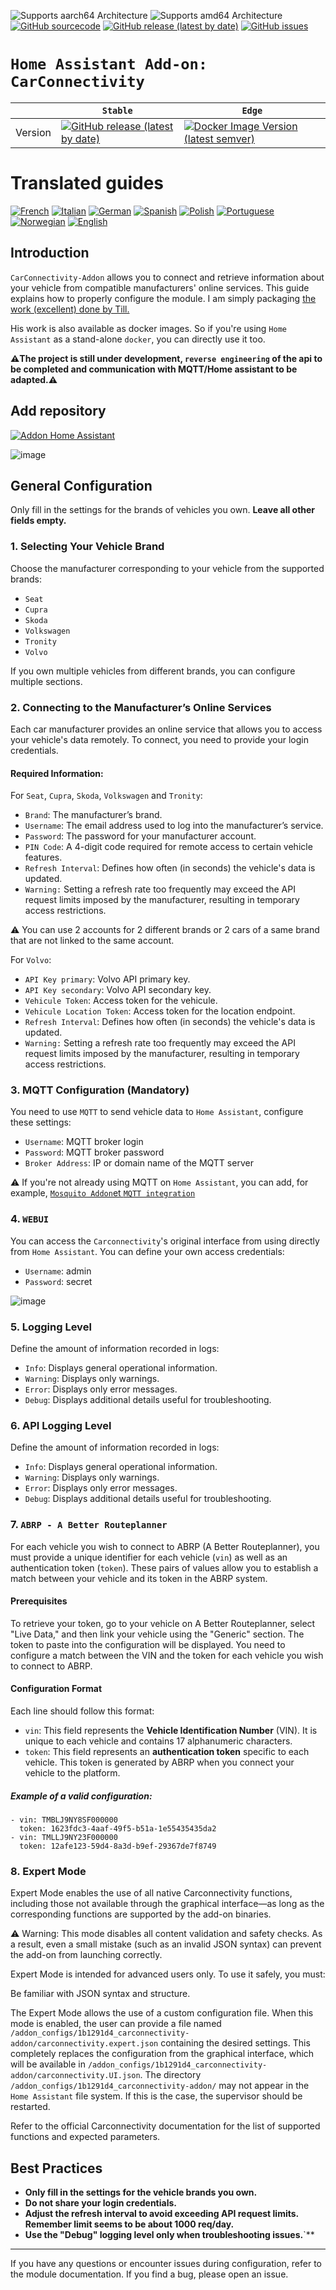 ![Supports aarch64 Architecture][aarch64-shield]
![Supports amd64 Architecture][amd64-shield]
[![GitHub sourcecode](https://img.shields.io/badge/Source-GitHub-green)](https://github.com/Pulpyyyy/carconnectivity-addon/)
[![GitHub release (latest by date)](https://img.shields.io/github/v/release/Pulpyyyy/carconnectivity-addon)](https://github.com/Pulpyyyy/carconnectivity-addon/releases/latest)
[![GitHub issues](https://img.shields.io/github/issues/Pulpyyyy/carconnectivity-addon)](https://github.com/Pulpyyyy/carconnectivity-addon/issues)

[aarch64-shield]: https://img.shields.io/badge/aarch64-yes-green.svg
[amd64-shield]: https://img.shields.io/badge/amd64-yes-green.svg

# `Home Assistant Add-on: CarConnectivity`

|         | `Stable`                                                                                                                         | `Edge`                                                                                                                                         |
| ------- | ------------------------------------------------------------------------------------------------------------------------------ | -------------------------------------------------------------------------------------------------------------------------------------------- |
| Version | [![GitHub release (latest by date)](https://img.shields.io/docker/v/pulpyyyy/carconnectivity-addon-amd64?&sort=date&label=&style=for-the-badge)](https://github.com/pulpyyyy/carconnectivity-addon/releases) | [![Docker Image Version (latest semver)](https://img.shields.io/docker/v/pulpyyyy/carconnectivity-addon-edge-amd64?&sort=date&label=&style=for-the-badge)](https://github.com/Pulpyyyy/carconnectivity-addon/blob/main/carconnectivity-addon-edge/CHANGELOG.md) |

# Translated guides

[![French](https://raw.githubusercontent.com/Pulpyyyy/carconnectivity-addon/refs/heads/main/.github/img/FR.svg)](https://github.com/Pulpyyyy/carconnectivity-addon/blob/main/README.fr.md)
[![Italian](https://raw.githubusercontent.com/Pulpyyyy/carconnectivity-addon/refs/heads/main/.github/img/IT.svg)](https://github.com/Pulpyyyy/carconnectivity-addon/blob/main/README.it.md)
[![German](https://raw.githubusercontent.com/Pulpyyyy/carconnectivity-addon/refs/heads/main/.github/img/DE.svg)](https://github.com/Pulpyyyy/carconnectivity-addon/blob/main/README.de.md)
[![Spanish](https://raw.githubusercontent.com/Pulpyyyy/carconnectivity-addon/refs/heads/main/.github/img/ES.svg)](https://github.com/Pulpyyyy/carconnectivity-addon/blob/main/README.es.md)
[![Polish](https://raw.githubusercontent.com/Pulpyyyy/carconnectivity-addon/refs/heads/main/.github/img/PL.svg)](https://github.com/Pulpyyyy/carconnectivity-addon/blob/main/README.pl.md)
[![Portuguese](https://raw.githubusercontent.com/Pulpyyyy/carconnectivity-addon/refs/heads/main/.github/img/PT.svg)](https://github.com/Pulpyyyy/carconnectivity-addon/blob/main/README.pt.md)
 [![Norwegian](https://raw.githubusercontent.com/Pulpyyyy/carconnectivity-addon/refs/heads/main/.github/img/NO.svg)](https://github.com/Pulpyyyy/carconnectivity-addon/blob/main/README.no.md)
[![English](https://raw.githubusercontent.com/Pulpyyyy/carconnectivity-addon/refs/heads/main/.github/img/US.svg)](https://github.com/Pulpyyyy/carconnectivity-addon/blob/main/README.md)


## Introduction

`CarConnectivity-Addon` allows you to connect and retrieve information about your vehicle from compatible manufacturers' online services. This guide explains how to properly configure the module.
I am simply packaging [the work (excellent) done by Till.](https://github.com/tillsteinbach/CarConnectivity)

His work is also available as docker images. So if you're using `Home Assistant` as a stand-alone `docker`, you can directly use it too.

**⚠️The project is still under development, `reverse engineering` of the api to be completed and communication with MQTT/Home assistant to be adapted.⚠️**

## Add repository

[![`Addon Home Assistant`](https://raw.githubusercontent.com/Pulpyyyy/carconnectivity-addon/refs/heads/main/.github/img/addon-ha.svg)](https://my.home-assistant.io/redirect/supervisor_add_addon_repository/?repository_url=https%3A%2F%2Fgithub.com%2FPulpyyyy%2Fcarconnectivity-addon)


![image](https://raw.githubusercontent.com/Pulpyyyy/carconnectivity-addon/refs/heads/main/img/mqtt_device.png)

## General Configuration

Only fill in the settings for the brands of vehicles you own. **Leave all other fields empty.**

### 1. Selecting Your Vehicle Brand
Choose the manufacturer corresponding to your vehicle from the supported brands:
- `Seat`
- `Cupra`
- `Skoda`
- `Volkswagen`
- `Tronity`
- `Volvo`

If you own multiple vehicles from different brands, you can configure multiple sections.

### 2. Connecting to the Manufacturer’s Online Services
Each car manufacturer provides an online service that allows you to access your vehicle's data remotely. To connect, you need to provide your login credentials.

#### Required Information:
For `Seat`, `Cupra`, `Skoda`, `Volkswagen` and `Tronity`:
- `Brand`: The manufacturer’s brand.
- `Username`: The email address used to log into the manufacturer’s service.
- `Password`: The password for your manufacturer account.
- `PIN Code`: A 4-digit code required for remote access to certain vehicle features.
- `Refresh Interval`: Defines how often (in seconds) the vehicle's data is updated.
- `Warning:` Setting a refresh rate too frequently may exceed the API request limits imposed by the manufacturer, resulting in temporary access restrictions.

⚠️ You can use 2 accounts for 2 different brands or 2 cars of a same brand that are not linked to the same account.

For `Volvo`:
- `API Key primary`: Volvo API primary key.
- `API Key secondary`: Volvo API secondary key.
- `Vehicule Token`: Access token for the vehicule.
- `Vehicule Location Token`: Access token for the location endpoint.
- `Refresh Interval`: Defines how often (in seconds) the vehicle's data is updated.
- `Warning:` Setting a refresh rate too frequently may exceed the API request limits imposed by the manufacturer, resulting in temporary access restrictions.
  
### 3. MQTT Configuration (Mandatory)
You need to use `MQTT` to send vehicle data to `Home Assistant`, configure these settings:
- `Username`: MQTT broker login
- `Password`: MQTT broker password
- `Broker Address`: IP or domain name of the MQTT server

⚠️ If you're not already using MQTT on `Home Assistant`, you can add, for example, [`Mosquito Addon`et `MQTT integration`](https://www.home-assistant.io/integrations/mqtt) 

### 4. `WEBUI`
You can access the `Carconnectivity`'s original interface from  using directly from `Home Assistant`.
You can define your own access credentials:
- `Username`: admin
- `Password`: secret

![image](https://raw.githubusercontent.com/Pulpyyyy/carconnectivity-addon/refs/heads/main/img/webui.png)

### 5. Logging Level
Define the amount of information recorded in logs:
- `Info`: Displays general operational information.
- `Warning`: Displays only warnings.
- `Error`: Displays only error messages.
- `Debug`: Displays additional details useful for troubleshooting.

### 6. API Logging Level
Define the amount of information recorded in logs:
- `Info`: Displays general operational information.
- `Warning`: Displays only warnings.
- `Error`: Displays only error messages.
- `Debug`: Displays additional details useful for troubleshooting.

### 7. `ABRP - A Better Routeplanner`

For each vehicle you wish to connect to ABRP (A Better Routeplanner), you must provide a unique identifier for each vehicle (`vin`) as well as an authentication token (`token`). These pairs of values allow you to establish a match between your vehicle and its token in the ABRP system.

#### Prerequisites

To retrieve your token, go to your vehicle on A Better Routeplanner, select "Live Data," and then link your vehicle using the "Generic" section. The token to paste into the configuration will be displayed. You need to configure a match between the VIN and the token for each vehicle you wish to connect to ABRP.

#### Configuration Format

Each line should follow this format:

- `vin`: This field represents the **Vehicle Identification Number** (VIN). It is unique to each vehicle and contains 17 alphanumeric characters.
- `token`: This field represents an **authentication token** specific to each vehicle. This token is generated by ABRP when you connect your vehicle to the platform.

##### Example of a valid configuration:

```
- vin: TMBLJ9NY8SF000000
  token: 1623fdc3-4aaf-49f5-b51a-1e55435435da2
- vin: TMLLJ9NY23F000000
  token: 12afe123-59d4-8a3d-b9ef-29367de7f8749
```

### 8. Expert Mode
Expert Mode enables the use of all native Carconnectivity functions, including those not available through the graphical interface—as long as the corresponding functions are supported by the add-on binaries.

⚠️ Warning:
This mode disables all content validation and safety checks. As a result, even a small mistake (such as an invalid JSON syntax) can prevent the add-on from launching correctly.

Expert Mode is intended for advanced users only.
To use it safely, you must:

Be familiar with JSON syntax and structure.

The Expert Mode allows the use of a custom configuration file. When this mode is enabled, the user can provide a file named `/addon_configs/1b1291d4_carconnectivity-addon/carconnectivity.expert.json` containing the desired settings. This completely replaces the configuration from the graphical interface, which will be available in `/addon_configs/1b1291d4_carconnectivity-addon/carconnectivity.UI.json`. The directory `/addon_configs/1b1291d4_carconnectivity-addon/` may not appear in the `Home Assistant` file system. If this is the case, the supervisor should be restarted.

Refer to the official Carconnectivity documentation for the list of supported functions and expected parameters.

## Best Practices
- **Only fill in the settings for the vehicle brands you own.**
- ****Do not share your login credentials.****
- **Adjust the refresh interval to avoid exceeding API request limits. Remember limit seems to be about 1000 req/day.**
- **Use the "Debug" logging level only when troubleshooting issues.**`**

---

If you have any questions or encounter issues during configuration, refer to the module documentation.
If you find a bug, please open an issue.

